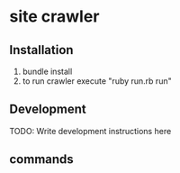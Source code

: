 # site crawler 
 

## Installation

1. bundle install
2. to run crawler execute "ruby run.rb run" 


## Development

TODO: Write development instructions here

## commands
